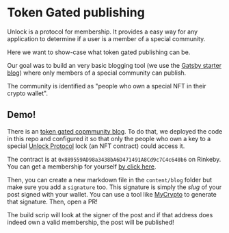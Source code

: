 # Token Gated publishing

Unlock is a protocol for membership. It provides a easy way for any application to determine if a user is a member of a special community.

Here we want to show-case what token gated publishing can be.

Our goal was to build an very basic blogging tool (we use the [Gatsby starter blog](https://github.com/gatsbyjs/gatsby-starter-blog)) where only members of a special community can publish.

The community is identified as "people who own a special NFT in their crypto wallet".

## Demo!

There is an [token gated copmmunity blog](https://tokengatedpublishingmain.gatsbyjs.io/hello-world/). To do that, we deployed the code in this repo and configured it so that only the people who own a key to a special [Unlock Protocol](https://unlock-protocol.com/) lock (an NFT contract) could access it.

The contract is at `0x889559AD98a3438bA6D471491A8Cd9c7C4c640b6` on Rinkeby.
You can get a membership for yourself [by click here](https://app.unlock-protocol.com/checkout?redirectUri=https%3A%2F%2Ftokengatedpublishingmain.gatsbyjs.io%2F&paywallConfig=%7B%22locks%22%3A%7B%220x889559AD98a3438bA6D471491A8Cd9c7C4c640b6%22%3A%7B%22network%22%3A4%7D%7D%2C%22pessimistic%22%3Atrue%2C%22persistentCheckout%22%3Atrue%2C%22icon%22%3A%22https%3A%2F%2Flocksmith.unlock-protocol.com%2Flock%2F0x889559AD98a3438bA6D471491A8Cd9c7C4c640b6%2Ficon%22%7D).

Then, you can create a new markdown file in the `content/blog` folder but make sure you add a `signature` too. This signature is simply the _slug_ of your post signed with your wallet. You can use a tool like [MyCrypto](https://app.mycrypto.com/sign-message) to generate that signature. Then, open a PR!

The build scrip will look at the signer of the post and if that address does indeed own a valid membership, the post will be published!
